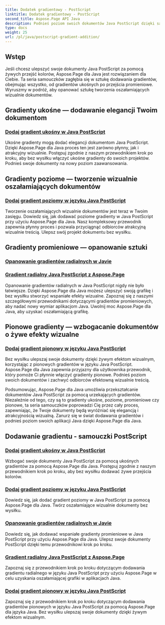 ```yaml
---
title: Dodatek gradientowy - PostScript
linktitle: Dodatek gradientowy - PostScript
second_title: Aspose.Page API Java
description: Podnieś poziom swoich dokumentów Java PostScript dzięki samouczkom Aspose.Page for Java. Naucz się bez wysiłku dodawać oszałamiające gradienty ukośne, poziome, promieniowe i pionowe.
type: docs
weight: 25
url: /pl/java/postscript-gradient-addition/
---
```

## Wstęp

Jeśli chcesz ulepszyć swoje dokumenty Java PostScript za pomocą żywych przejść kolorów, Aspose.Page dla Java jest rozwiązaniem dla Ciebie. Ta seria samouczków zagłębia się w sztukę dodawania gradientów, obejmując wszystko, od gradientów ukośnych po przejścia promieniowe. Wyruszmy w podróż, aby opanować sztukę tworzenia oszałamiających wizualnie dokumentów.

## Gradienty ukośne — dodawanie elegancji Twoim dokumentom
### [Dodaj gradient ukośny w Java PostScript](./diagonal/)

Ukośne gradienty mogą dodać elegancji dokumentom Java PostScript. Dzięki Aspose.Page dla Java proces ten jest zarówno płynny, jak i atrakcyjny wizualnie. Postępuj zgodnie z naszym przewodnikiem krok po kroku, aby bez wysiłku włączyć ukośne gradienty do swoich projektów. Podnieś swoje dokumenty na nowy poziom zaawansowania.

## Gradienty poziome — tworzenie wizualnie oszałamiających dokumentów
### [Dodaj gradient poziomy w języku Java PostScript](./horizontal/)

Tworzenie oszałamiających wizualnie dokumentów jest teraz w Twoim zasięgu. Dowiedz się, jak dodawać poziome gradienty w Java PostScript przy użyciu Aspose.Page dla Java. Nasz kompleksowy przewodnik zapewnia płynny proces i pozwala przyciągnąć odbiorców atrakcyjną wizualnie treścią. Ulepsz swój projekt dokumentu bez wysiłku.

## Gradienty promieniowe — opanowanie sztuki
### [Opanowanie gradientów radialnych w Javie](./radial1/)
### [Gradient radialny Java PostScript z Aspose.Page](./radial2/)

Opanowanie gradientów radialnych w Java PostScript nigdy nie było łatwiejsze. Dzięki Aspose.Page dla Java możesz ulepszyć swoją grafikę i bez wysiłku stworzyć wspaniałe efekty wizualne. Zapoznaj się z naszymi szczegółowymi przewodnikami dotyczącymi gradientów promieniowych, aby nadać nowy wymiar aplikacjom Java. Uwolnij moc Aspose.Page dla Java, aby uzyskać oszałamiającą grafikę.

## Pionowe gradienty — wzbogacanie dokumentów o żywe efekty wizualne
### [Dodaj gradient pionowy w języku Java PostScript](./vertical/)

Bez wysiłku ulepszaj swoje dokumenty dzięki żywym efektom wizualnym, korzystając z pionowych gradientów w języku Java PostScript. Aspose.Page dla Java zapewnia przyjazny dla użytkownika przewodnik, który pomoże Ci płynnie włączyć gradienty pionowe. Podnieś poziom swoich dokumentów i zachwyć odbiorców efektowną wizualnie treścią. 

Podsumowując, Aspose.Page dla Java umożliwia przekształcanie dokumentów Java PostScript za pomocą urzekających gradientów. Niezależnie od tego, czy są to gradienty ukośne, poziome, promieniowe czy pionowe, ta seria samouczków poprowadzi Cię przez cały proces, zapewniając, że Twoje dokumenty będą wyróżniać się elegancją i atrakcyjnością wizualną. Zanurz się w świat dodawania gradientów i podnieś poziom swoich aplikacji Java dzięki Aspose.Page dla Java.
## Dodawanie gradientu - samouczki PostScript
### [Dodaj gradient ukośny w Java PostScript](./diagonal/)
Wzbogać swoje dokumenty Java PostScript za pomocą ukośnych gradientów za pomocą Aspose.Page dla Java. Postępuj zgodnie z naszym przewodnikiem krok po kroku, aby bez wysiłku dodawać żywe przejścia kolorów.
### [Dodaj gradient poziomy w języku Java PostScript](./horizontal/)
Dowiedz się, jak dodać gradient poziomy w Java PostScript za pomocą Aspose.Page dla Java. Twórz oszałamiające wizualnie dokumenty bez wysiłku.
### [Opanowanie gradientów radialnych w Javie](./radial1/)
Dowiedz się, jak dodawać wspaniałe gradienty promieniowe w Java PostScript przy użyciu Aspose.Page dla Java. Ulepsz swoje dokumenty PostScript dzięki temu przewodnikowi krok po kroku.
### [Gradient radialny Java PostScript z Aspose.Page](./radial2/)
Zapoznaj się z przewodnikiem krok po kroku dotyczącym dodawania gradientu radialnego w języku Java PostScript przy użyciu Aspose.Page w celu uzyskania oszałamiającej grafiki w aplikacjach Java.
### [Dodaj gradient pionowy w języku Java PostScript](./vertical/)
Zapoznaj się z przewodnikiem krok po kroku dotyczącym dodawania gradientów pionowych w języku Java PostScript za pomocą Aspose.Page dla języka Java. Bez wysiłku ulepszaj swoje dokumenty dzięki żywym efektom wizualnym.